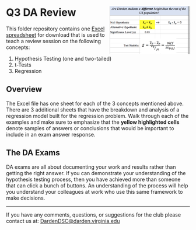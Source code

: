 # Q3 DA Review<img src="review-screenshot.png" width="220px" align="right" />
This folder repository contains one [Excel spreadsheet](<DA Review - Data Science Club.xlsx>) 
for download that is used to teach a review session on the following concepts: 

 1. Hypothesis Testing (one and two-tailed)
 2. t-Tests
 3. Regression

## Overview

The Excel file has one sheet for each of the 3 concepts mentioned above. There 
are 3 additional sheets that have the breakdown and analysis of a regression model 
built for the regression problem. Walk through each of the examples and make sure to 
emphasize that the **yellow highlighted cells** denote samples of answers or conclusions 
that would be important to include in an exam answer response.

## The DA Exams

DA exams are all about documenting your work and results rather than getting the 
right answer. If you can demonstrate your understanding of the hypothesis testing process, 
then you have achieved more than someone that can click a bunch of buttons. An understanding 
of the process will help you understand your colleagues at work who use this same 
framework to make decisions.

---
 
If you have any comments, questions, or suggestions for the club please contact 
us at: DardenDSC@darden.virginia.edu
